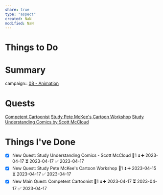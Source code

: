 ```yaml
---
share: true
type: "aspect"
created: NaN 
modified: NaN
---
```


# Things to Do



# Summary
campaign:: [08 - Animation](./08%20-%20Animation.md)

# Quests
[Competent Cartoonist](./Competent%20Cartoonist.md)
[Study Pete McKee's Cartoon Workshop](./Study%20Pete%20McKee's%20Cartoon%20Workshop.md)
[Study Understanding Comics by Scott McCloud](./Study%20Understanding%20Comics%20by%20Scott%20McCloud.md)
# Things I've Done
- [x] New Quest: Study Understanding Comics - Scott McCloud 🥄1 ⏫ ➕ 2023-04-17 ⏳ 2023-04-17 ✅ 2023-04-17
- [x] New Quest: Study Pete McKee's Cartoon Workshop 🥄1 ⏫ ➕ 2023-04-15 ⏳ 2023-04-17 ✅ 2023-04-17
- [x] New Main Quest: Competent Cartoonist 🥄1 ⏫ ➕ 2023-04-17 ⏳ 2023-04-17 ✅ 2023-04-17
